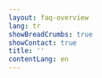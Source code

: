```yaml
---
layout: faq-overview
lang: tr
showBreadCrumbs: true
showContact: true
title: ''
contentLang: en
---
```

